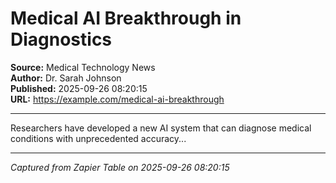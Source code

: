 # Medical AI Breakthrough in Diagnostics

**Source:** Medical Technology News  
**Author:** Dr. Sarah Johnson  
**Published:** 2025-09-26 08:20:15  
**URL:** https://example.com/medical-ai-breakthrough  

---

Researchers have developed a new AI system that can diagnose medical conditions with unprecedented accuracy...

---
*Captured from Zapier Table on 2025-09-26 08:20:15*
